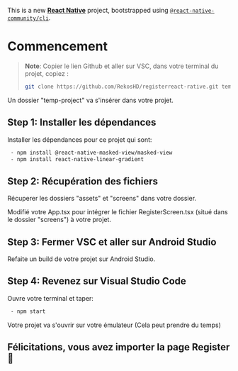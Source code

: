 This is a new [**React Native**](https://reactnative.dev) project, bootstrapped using [`@react-native-community/cli`](https://github.com/react-native-community/cli).

# Commencement

>**Note**: Copier le lien Github et aller sur VSC, dans votre terminal du projet, copiez :
> ```bash
> git clone https://github.com/RekosHD/registerreact-rative.git temp-project
> ```
 
Un dossier "temp-project" va s'insérer dans votre projet.

## Step 1: Installer les dépendances

Installer les dépendances pour ce projet qui sont: 
```bash
 - npm install @react-native-masked-view/masked-view
 - npm install react-native-linear-gradient
```

## Step 2: Récupération des fichiers

Récuperer les dossiers "assets" et "screens" dans votre dossier.

Modifié votre App.tsx pour intégrer le fichier RegisterScreen.tsx (situé dans le dossier "screens") à votre projet.

## Step 3: Fermer VSC et aller sur Android Studio

Refaite un build de votre projet sur Android Studio.

## Step 4: Revenez sur Visual Studio Code

Ouvre votre terminal et taper:

```bash
 - npm start
```
Votre projet va s'ouvrir sur votre émulateur (Cela peut prendre du temps) 

## Félicitations, vous avez importer la page Register :tada:
